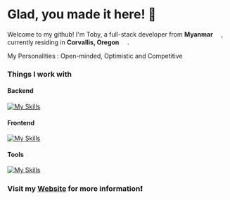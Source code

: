 # Glad, you made it here! 🥂

Welcome to my github!
I'm Toby, a full-stack developer from **Myanmar** 
<img src="https://hatscripts.github.io/circle-flags/flags/mm.svg" width="15">, currently residing in **Corvallis, Oregon** <img src="https://hatscripts.github.io/circle-flags/flags/us.svg" width="15">.

My Personalities : Open-minded, Optimistic and Competitive

### Things I work with

#### Backend

[![My Skills](https://skillicons.dev/icons?i=express,flask,python,js,nodejs,mysql,c,docker&theme=dark)](https://skillicons.dev)

#### Frontend

[![My Skills](https://skillicons.dev/icons?i=react,tailwind,js,html,css,figma&theme=dark)](https://skillicons.dev)

#### Tools

[![My Skills](https://skillicons.dev/icons?i=aws,git,nodejs,mysql,docker,figma&theme=dark)](https://skillicons.dev)


### Visit my [Website](https://toby12352.github.io/tobyThaung) for more information❗
